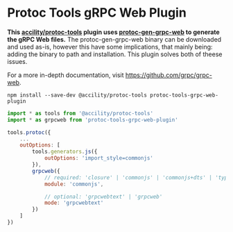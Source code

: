 # Protoc Tools gRPC Web Plugin
**This [accility/protoc-tools](https://github.com/accility/protoc-tools) plugin uses [protoc-gen-grpc-web](https://github.com/grpc/grpc-web/releases) to generate the gRPC Web files.** The protoc-gen-grpc-web binary can be downloaded and used as-is, however this have some implications, that mainly being: adding the binary to path and installation. This plugin solves both of theese issues.

For a more in-depth documentation, visit https://github.com/grpc/grpc-web.

```
npm install --save-dev @accility/protoc-tools protoc-tools-grpc-web-plugin
```

```javascript
import * as tools from '@accility/protoc-tools'
import * as grpcweb from 'protoc-tools-grpc-web-plugin'

tools.protoc({
	...
	outOptions: [
		tools.generators.js({
			outOptions: 'import_style=commonjs'
		}),
		grpcweb({
			// required: 'closure' | 'commonjs' | 'commonjs+dts' | 'typescript'
			module: 'commonjs',

			// optional: 'grpcwebtext' | 'grpcweb'
			mode: 'grpcwebtext'
		})
	]
})
```
